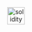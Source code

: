 <div align="center">
  <img src="https://skillicons.dev/icons?i=solidity" height="40" alt="solidity logo"  />
  <img width="12" />
</div>
